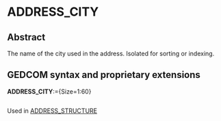 ﻿# ADDRESS_CITY
## Abstract
The name of the city used in the address. Isolated for sorting or indexing.


## GEDCOM syntax and proprietary extensions

**ADDRESS_CITY**:={Size=1:60}
<pre>
</pre>
Used in <a href=Ged.ADDRESS_STRUCTURE.md>ADDRESS_STRUCTURE</a><br />

